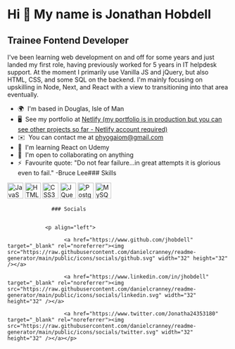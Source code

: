 Hi 👋 My name is Jonathan Hobdell
=================================

Trainee Fontend Developer
-------------------------

I've been learning web development on and off for some years and just landed my first role, having previously worked for 5 years in IT helpdesk support. At the moment I primarily use Vanilla JS and jQuery, but also HTML, CSS, and some SQL on the backend. I'm mainly focusing on upskilling in Node, Next, and React with a view to transitioning into that area eventually.

*   🌍  I'm based in Douglas, Isle of Man
*   🖥️  See my portfolio at [Netlify (my portfolio is in production but you can see other projects so far - Netlify account required)](http://app.netlify.com/teams/jhobdell/overview?_ga=2.26076478.288265217.1684490963-1553675616.1684490963)
*   ✉️  You can contact me at [phyogaiom@gmail.com](mailto:phyogaiom@gmail.com)
*   🧠  I'm learning React on Udemy
*   🤝  I'm open to collaborating on anything
*   ⚡  Favourite quote: "Do not fear failure...in great attempts it is glorious even to fail." -Bruce Lee### Skills 
<p align="left">
<a href="https://developer.mozilla.org/en-US/docs/Web/JavaScript" target="_blank" rel="noreferrer"><img src="https://raw.githubusercontent.com/danielcranney/readme-generator/main/public/icons/skills/javascript-colored.svg" width="36" height="36" alt="JavaScript" /></a>
<a href="https://developer.mozilla.org/en-US/docs/Glossary/HTML5" target="_blank" rel="noreferrer"><img src="https://raw.githubusercontent.com/danielcranney/readme-generator/main/public/icons/skills/html5-colored.svg" width="36" height="36" alt="HTML5" /></a>
<a href="https://www.w3.org/TR/CSS/#css" target="_blank" rel="noreferrer"><img src="https://raw.githubusercontent.com/danielcranney/readme-generator/main/public/icons/skills/css3-colored.svg" width="36" height="36" alt="CSS3" /></a>
<a href="https://jquery.com/" target="_blank" rel="noreferrer"><img src="https://raw.githubusercontent.com/danielcranney/readme-generator/main/public/icons/skills/jquery-colored.svg" width="36" height="36" alt="JQuery" /></a>
<a href="https://www.postgresql.org/" target="_blank" rel="noreferrer"><img src="https://raw.githubusercontent.com/danielcranney/readme-generator/main/public/icons/skills/postgresql-colored.svg" width="36" height="36" alt="PostgreSQL" /></a>
<a href="https://www.mysql.com/" target="_blank" rel="noreferrer"><img src="https://raw.githubusercontent.com/danielcranney/readme-generator/main/public/icons/skills/mysql-colored.svg" width="36" height="36" alt="MySQL" /></a>
</p>
                    
                  ### Socials
                  
                  
                <p align="left">
                          
                      <a href="https://www.github.com/jhobdell" target="_blank" rel="noreferrer"><img src="https://raw.githubusercontent.com/danielcranney/readme-generator/main/public/icons/socials/github.svg" width="32" height="32" /></a>
                          
                      <a href="https://www.linkedin.com/in/jhobdell" target="_blank" rel="noreferrer"><img src="https://raw.githubusercontent.com/danielcranney/readme-generator/main/public/icons/socials/linkedin.svg" width="32" height="32" /></a>
                          
                      <a href="https://www.twitter.com/Jonatha24353180" target="_blank" rel="noreferrer"><img src="https://raw.githubusercontent.com/danielcranney/readme-generator/main/public/icons/socials/twitter.svg" width="32" height="32" /></a></p>
